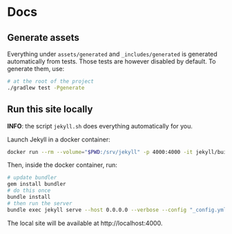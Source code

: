 # Docs

## Generate assets

Everything under `assets/generated` and `_includes/generated` is generated automatically from tests.
Those tests are however disabled by default. To generate them, use:
```bash
# at the root of the project
./gradlew test -Pgenerate
```

## Run this site locally

**INFO**: the script `jekyll.sh` does everything automatically for you.

Launch Jekyll in a docker container:
```bash
docker run --rm --volume="$PWD:/srv/jekyll" -p 4000:4000 -it jekyll/builder:3.8 bash
```

Then, inside the docker container, run:
```bash
# update bundler
gem install bundler
# do this once
bundle install
# then run the server
bundle exec jekyll serve --host 0.0.0.0 --verbose --config "_config.yml,_config_dev.yml"
```

The local site will be available at http://localhost:4000.